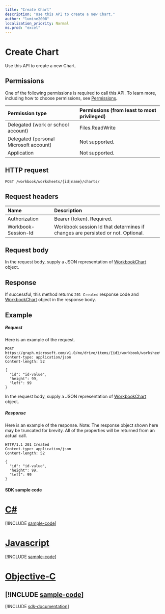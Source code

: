 ```yaml
---
title: "Create Chart"
description: "Use this API to create a new Chart."
author: "lumine2008"
localization_priority: Normal
ms.prod: "excel"
---
```


# Create Chart

Use this API to create a new Chart.
## Permissions
One of the following permissions is required to call this API. To learn more, including how to choose permissions, see [Permissions](/graph/permissions-reference).

|Permission type      | Permissions (from least to most privileged)              |
|:--------------------|:---------------------------------------------------------|
|Delegated (work or school account) | Files.ReadWrite    |
|Delegated (personal Microsoft account) | Not supported.    |
|Application | Not supported. |

## HTTP request
<!-- { "blockType": "ignored" } -->
```http
POST /workbook/worksheets/{id|name}/charts/

```
## Request headers
| Name       | Description|
|:---------------|:----------|
| Authorization  | Bearer {token}. Required. |
| Workbook-Session-Id  | Workbook session Id that determines if changes are persisted or not. Optional.|

## Request body
In the request body, supply a JSON representation of [WorkbookChart](../resources/chart.md) object.

## Response

If successful, this method returns `201 Created` response code and [WorkbookChart](../resources/chart.md) object in the response body.

## Example
##### Request
Here is an example of the request.
<!-- {
  "blockType": "request",
  "name": "create_chart_from_worksheet"
}-->
```http
POST https://graph.microsoft.com/v1.0/me/drive/items/{id}/workbook/worksheets/{id|name}/charts
Content-type: application/json
Content-length: 52

{
  "id": "id-value",
  "height": 99,
  "left": 99
}
```
In the request body, supply a JSON representation of [WorkbookChart](../resources/chart.md) object.
##### Response
Here is an example of the response. Note: The response object shown here may be truncated for brevity. All of the properties will be returned from an actual call.
<!-- {
  "blockType": "response",
  "truncated": true,
  "@odata.type": "microsoft.graph.workbookChart"
} -->
```http
HTTP/1.1 201 Created
Content-type: application/json
Content-length: 52

{
  "id": "id-value",
  "height": 99,
  "left": 99
}
```
#### SDK sample code
# [C#](#tab/cs)
[!INCLUDE [sample-code](../includes/create_chart_from_worksheet-Cs-snippets.md)]

# [Javascript](#tab/javascript)
[!INCLUDE [sample-code](../includes/create_chart_from_worksheet-Javascript-snippets.md)]

# [Objective-C](#tab/objective-c)
[!INCLUDE [sample-code](../includes/create_chart_from_worksheet-Objective-C-snippets.md)]
---

[!INCLUDE [sdk-documentation](../includes/snippets_sdk_documentation_link.md)]

<!-- uuid: 8fcb5dbc-d5aa-4681-8e31-b001d5168d79
2015-10-25 14:57:30 UTC -->
<!-- {
  "type": "#page.annotation",
  "description": "Create Chart",
  "keywords": "",
  "section": "documentation",
  "tocPath": "",
  "suppressions": [
    "Error: /api-reference/v1.0/api/worksheet-post-charts.md:\r\n      BookmarkMissing: '[#tab/objective-c](Objective-C)'. Did you mean: #objective-c (score: 4)",
    "Error: /api-reference/v1.0/api/worksheet-post-charts.md:\r\n      BookmarkMissing: '[#tab/cs](C#)'. Did you mean: #c (score: 5)",
    "Error: /api-reference/v1.0/api/worksheet-post-charts.md:\r\n      BookmarkMissing: '[#tab/javascript](Javascript)'. Did you mean: #javascript (score: 4)"
  ]
}-->

